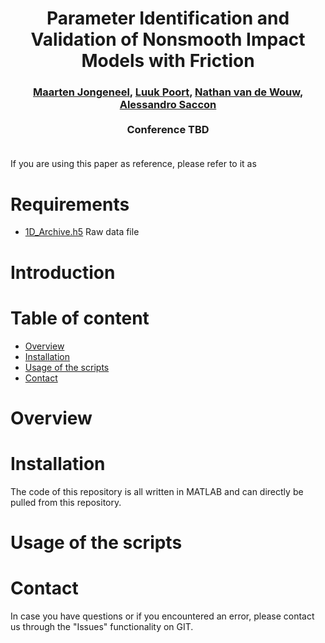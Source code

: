 <div align="center">
<h1 align="center">
Parameter Identification and Validation of Nonsmooth Impact Models
with Friction
</h1>
</div>
<div align="center">
<h3>
<a href="https://research.tue.nl/en/persons/maarten-jongeneel">Maarten Jongeneel</a>,
<a href="https://research.tue.nl/en/persons/luuk-poort">Luuk Poort</a>,
<a href="https://www.tue.nl/en/research/researchers/nathan-van-de-wouw/">Nathan van de Wouw</a>,
<a href="https://www.tue.nl/en/research/researchers/alessandro-saccon/">Alessandro Saccon</a>
<br>
<br>
Conference TBD
<br>
<br>
<!-- <a href="https://hal.archives-ouvertes.fr/hal-03740751v1">[Early Paper on HAL]</a> -->
</h3>
</div>

If you are using this paper as reference, please refer to it as
<!-- ```bibtex
@inproceedings{Lubbers2022_LearningSuction,
    author = {M Lubbers J van Voorst M J Jongeneel and A Saccon},
    title = {{Learning Suction Cup Dynamics from Motion Capture: Accurate Prediction of an Object's Vertical Motion during Release}},
    booktitle = {IEEE/RSJ International Conference on Intelligent Robots and Systems (IROS 2022)},
    year = {2022},
    month = {October}
}
``` -->
Requirements
===========
 - [1D_Archive.h5](https://doi.org/10.4121/20536569/) Raw data file 

Introduction
============

<!-- The content of this repository is associated to the paper "Learning Suction Cup Dynamics from Motion Capture: Accurate Prediction of an Object's Vertical Motion during Release". The objective for this project was to create a 1D release model of a suction cup, that would describe the position, velocity, and acceleration of the object after it is released from the suction cup. This project is part of the [I.AM. project](www.i-am-project.eu) on Impact Aware Manipulation. More specifically, this paper is the first step to understanding the release dynamics of an object in the full 6D case. This is important to know within the concept of autonomous tossing of parcels in logistic applications.  -->


Table of content
================
- [Overview](#overview)
- [Installation](#installation)
- [Usage of the scripts](#usage-of-the-scripts)
- [Contact](#contact)

# Overview


# Installation
The code of this repository is all written in MATLAB and can directly be pulled from this repository. 

# Usage of the scripts


# Contact
In case you have questions or if you encountered an error, please contact us through the "Issues" functionality on GIT. 

